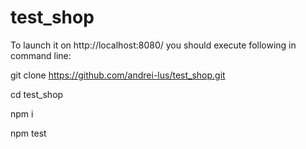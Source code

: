 # test_shop

To launch it on http://localhost:8080/ you should execute following in command line:

git clone https://github.com/andrei-lus/test_shop.git

cd test_shop

npm i

npm test 
